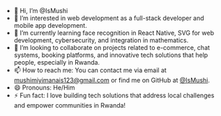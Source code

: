 - 👋 Hi, I’m @IsMushi
- 👀 I’m interested in web development as a full-stack developer and mobile app development.
- 🌱 I’m currently learning face recognition in React Native, SVG for web development, cybersecurity, and integration in mathematics.
- 💞️ I’m looking to collaborate on projects related to e-commerce, chat systems, booking platforms, and innovative tech solutions that help people, especially in Rwanda.
- 📫 How to reach me: You can contact me via email at [mushimiyimanais123@gmail.com](mailto:mushimiyimanais123@gmail.com) or find me on GitHub at [@IsMushi](https://github.com/IsMushi).
- 😄 Pronouns: He/Him
- ⚡ Fun fact: I love building tech solutions that address local challenges and empower communities in Rwanda!
